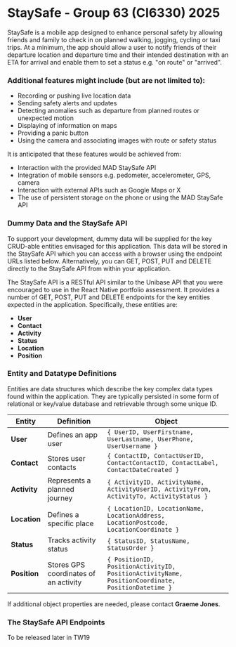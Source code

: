 # StaySafe - Group 63 (CI6330) 2025
StaySafe is a mobile app designed to enhance personal safety by allowing friends and family to check in on planned walking, jogging, cycling or taxi trips. At a minimum, the app should allow a user to notify friends of their departure location and departure time and their intended destination with an ETA for arrival and enable them to set a status e.g. "on route" or "arrived".

### Additional features might include (but are not limited to):
- Recording or pushing live location data
- Sending safety alerts and updates
- Detecting anomalies such as departure from planned routes or unexpected motion
- Displaying of information on maps
- Providing a panic button
- Using the camera and associating images with route or safety status

It is anticipated that these features would be achieved from:
- Interaction with the provided MAD StaySafe API
- Integration of mobile sensors e.g. pedometer, accelerometer, GPS, camera
- Interaction with external APIs such as Google Maps or X
- The use of persistent storage on the phone or using the MAD StaySafe API

### Dummy Data and the StaySafe API
To support your development, dummy data will be supplied for the key CRUD-able entities envisaged for this application. This data will be stored in the StaySafe API which you can access with a browser using the endpoint URLs listed below. Alternatively, you can GET, POST, PUT and DELETE directly to the StaySafe API from within your application.

The StaySafe API is a RESTful API similar to the Unibase API that you were encouraged to use in the React Native portfolio assessment. It provides a number of GET, POST, PUT and DELETE endpoints for the key entities expected in the application. Specifically, these entities are:
- **User**
- **Contact**
- **Activity**
- **Status**
- **Location**
- **Position**

### Entity and Datatype Definitions
Entities are data structures which describe the key complex data types found within the application. They are typically persisted in some form of relational or key/value database and retrievable through some unique ID.

| Entity   | Definition | Object |
|----------|------------|--------|
| **User** | Defines an app user | `{ UserID, UserFirstname, UserLastname, UserPhone, UserUsername }` |
| **Contact** | Stores user contacts | `{ ContactID, ContactUserID, ContactContactID, ContactLabel, ContactDateCreated }` |
| **Activity** | Represents a planned journey | `{ ActivityID, ActivityName, ActivityUserID, ActivityFrom, ActivityTo, ActivityStatus }` |
| **Location** | Defines a specific place | `{ LocationID, LocationName, LocationAddress, LocationPostcode, LocationCoordinate }` |
| **Status** | Tracks activity status | `{ StatusID, StatusName, StatusOrder }` |
| **Position** | Stores GPS coordinates of an activity | `{ PositionID, PositionActivityID, PositionActivityName, PositionCoordinate, PositionDatetime }` |

If additional object properties are needed, please contact **Graeme Jones**.

### The StaySafe API Endpoints
To be released later in TW19 
